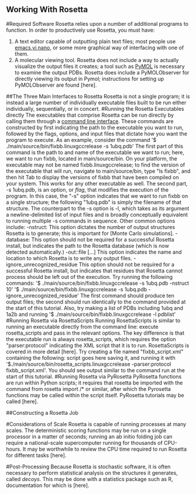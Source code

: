 ## Working With Rosetta
#Required Software
Rosetta relies upon a number of additional programs to function. In order to productively use Rosetta, you must have:
1. 	A text editor capable of outputting plain text files; most people use [emacs](https://www.gnu.org/software/emacs/manual/html_node/emacs/index.html),[vi](https://www.washington.edu/computing/unix/vi.html),[nano](https://www.nano-editor.org/dist/v2.0/nano.html), or some more graphical way of interfacing with one of them.
2. 	A molecular viewing tool. Rosetta does not include a way to actually visualize the output files it creates; a tool such as [PyMOL](https://www.pymol.org/) is necessary to examine the output PDBs. Rosetta does include a PyMOLObserver for directly viewing its output in Pymol; instructions for setting up PyMOLObserver are found [here].

##The Three Main Interfaces to Rosetta
Rosetta is not a single program; it is instead a large number of individually executable files built to be run either individually, sequentially, or in concert.
#Running the Rosetta Executables directly
The executables that comprise Rosetta can be run directly by calling them through a [command line interface](https://bash.cyberciti.biz/guide/Main_Page). These commands are constructed by first indicating the path to the executable you want to run, followed by the flags, options, and input files that dictate how you want the program to execute. 
As an example, consider the command '$ ./main/source/bin/fixbb.linuxgccrelease -s 1ubq.pdb'
The first part of this command is the path to and name of the executable we want to run; here, we want to run fixbb, located in main/source/bin. On your platform, the executable may not be named fixbb.linuxgccrelease; to find the version of the executable that will run, navigate to main/source/bin, type "ls fixbb", and then hit Tab to display the versions of fixbb that have been compiled on your system. This works for any other executable as well.
The second part, -s 1ubq.pdb, is an option, or *flag*, that modifies the execution of the program. In this case, the "-s" option indicates that we want to run fixbb on a single structure; the following "1ubq.pdb" is simply the filename of that structure. The counterpart to the -s option is -l, which takes as its argument a newline-delimited list of input files and is broadly conceptually equivalent to running multiple -s commands in sequence. Other common options include:
	-nstruct: This option dictates the number of output structures Rosetta is to generate; this is important for [Monte Carlo simulations].
	-database: This option should not be required for a successful Rosetta install, but indicates the path to the Rosetta database (which is now detected automatically.)
	-out::file [...] This option indicates the name and location to which Rosetta is to write any output files.
	-ignore_unrecognized_residue This option should not be required for a successful Rosetta install, but indicates that residues that Rosetta cannot process should be left out of the execution.
Try running the following commands:
	'$ ./main/source/bin/fixbb.linuxgccrelease -s 1ubq.pdb -nstruct 10'
	'$ ./main/source/bin/fixbb.linuxgccrelease -s 1ubq.pdb -ignore_unrecognized_residue'
The first command should produce ten output files; the second should run identically to the command provided at the start of this tutorial.
Also, try making a list of PDBs including 1ubq and 1a2b and running
	'$ ./main/source/bin/fixbb.linuxgccrelease -l pdblist'
#Running Rosetta via RosettaScripts
Running RosettaScripts is similar to running an executable directly from the command line: execute rosetta_scripts and pass in the relevant options. The key difference is that the executable run is always rosetta_scripts, which requires the option "parser:protocol" indicating the XML script that it is to run. RosettaScripts is covered in more detail [here]. Try creating a file named "fixbb_script.xml" containing the following:
	<ROSETTASCRIPTS>
	script goes here
	</ROSETTASCRIPTS>
saving it, and running it with '$./main/source/bin/rosetta_scripts.linuxgccrelease -parser:protocol fixbb_script.xml'. You should see output similar to the command run at the start of this tutorial.
#Running Rosetta via PyRosetta
PyRosetta functions are run within Python scripts; it requires that rosetta be imported with the command
	from rosetta import /*
or similar, after which the Pyrosetta functions may be called within the script itself. PyRosetta tutorials may be called [here].

##Constructing a Rosetta Job

#Considerations of Scale
Rosetta is capable of running processes at many scales. The deterministic scoring functions may be run on a single processor in a matter of seconds; running an ab initio folding job can require a national-scale supercomputer running for thousands of CPU-hours. It may be worthwhile to review the CPU time required to run Rosetta for different tasks [here].

#Post-Processing
Because Rosetta is stochastic software, it is often necessary to perform statistical analysis on the structures it generates, called *decoys*. This may be done with a statistics package such as R, documentation for which is [here].


